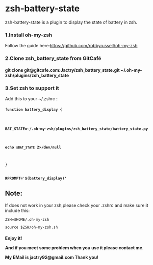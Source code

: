 zsh-battery-state
=================
zsh-battery-state is a plugin to display the state of battery in zsh.


<storng><h3>1.Install oh-my-zsh</h3></storng> 

Follow the guide here:https://github.com/robbyrussell/oh-my-zsh

<storng><h3>2.Clone zsh_battery_state from GitCafé</h3></storng>

<h4>git clone git@gitcafe.com:Jactry/zsh_battery_state.git ~/.oh-my-zsh/plugins/zsh_battery_state</h4>

<storng><h3>3.Set zsh to support it</h3></storng>

Add this to your ~/.zshrc :

<code><h4>function battery_display {</h4>
    </p><h4>BAT_STATE=~/.oh-my-zsh/plugins/zsh_battery_state/battery_state.py</h4>
    </p><h4>echo `$BAT_STATE` 2>/dev/null</h4>
</p>}

</p><h4>RPROMPT='$(battery_display)'</h4></code>

<h2>Note:</h2>If does not work in your zsh,please check your .zshrc and make sure it include this:
</p>
<code>ZSH=$HOME/.oh-my-zsh
</p>source $ZSH/oh-my-zsh.sh</code>

 
<h4>Enjoy it!</p>And if you meet some problem when you use it please contact me.</p>My EMail is jactry92@gmail.com Thank you!</h4>

